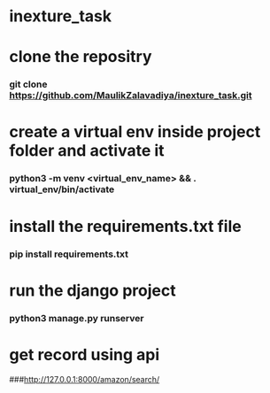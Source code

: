 # inexture_task
# clone the repositry
  ### git clone https://github.com/MaulikZalavadiya/inexture_task.git

# create a virtual env inside project folder and activate it
  ### python3 -m venv <virtual_env_name> && . virtual_env/bin/activate

# install the requirements.txt file
  ### pip install requirements.txt
 

# run the django project
  ### python3 manage.py runserver

# get record using api
  ###http://127.0.0.1:8000/amazon/search/<keyword>
